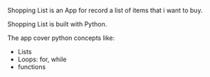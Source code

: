 Shopping List is an App for record a list of items that i want to buy.

Shopping List is built with Python. 

The app cover python concepts like:

* Lists
* Loops: for, while
* functions


